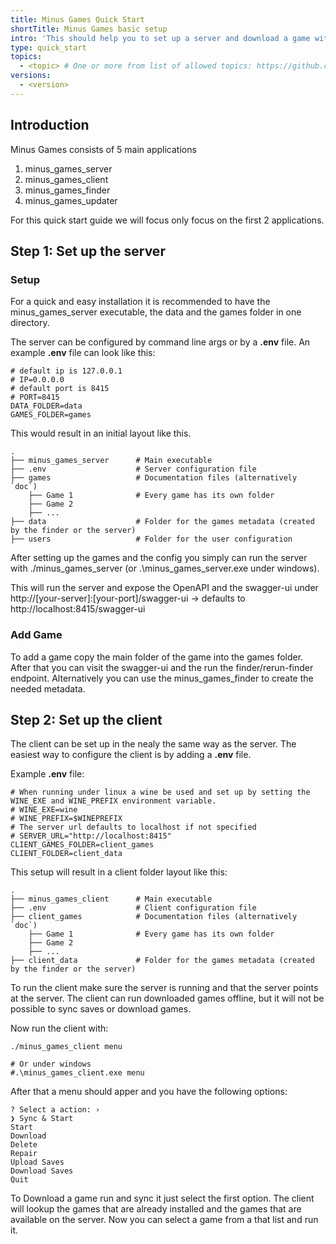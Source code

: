 ```yaml
---
title: Minus Games Quick Start
shortTitle: Minus Games basic setup
intro: 'This should help you to set up a server and download a game with the client.'
type: quick_start
topics:
  - <topic> # One or more from list of allowed topics: https://github.com/github/docs/blob/main/data/allowed-topics.js
versions:
  - <version>
---
```


## Introduction

Minus Games consists of 5 main applications
1. minus_games_server
2. minus_games_client
3. minus_games_finder
4. minus_games_updater

For this quick start guide we will focus only focus on the first 2 applications.

## Step 1: Set up the server

### Setup
For a quick and easy installation it is recommended to have the minus_games_server executable, the data and the games folder in one directory.

The server can be configured by command line args or by a **.env** file.
An example **.env** file can look like this:

```
# default ip is 127.0.0.1 
# IP=0.0.0.0 
# default port is 8415
# PORT=8415
DATA_FOLDER=data
GAMES_FOLDER=games
```

This would result in an initial layout like this.

```
.
├── minus_games_server      # Main executable
├── .env                    # Server configuration file
├── games                   # Documentation files (alternatively `doc`)
    ├── Game 1              # Every game has its own folder
    ├── Game 2              
    ├── ...               
├── data                    # Folder for the games metadata (created by the finder or the server)
├── users                   # Folder for the user configuration
```

After setting up the games and the config you simply can run the server with ./minus_games_server (or .\minus_games_server.exe under windows).

This will run the server and expose the OpenAPI and the swagger-ui under http://[your-server]:[your-port]/swagger-ui -> defaults to http://localhost:8415/swagger-ui

### Add Game
To add a game copy the main folder of the game into the games folder. After that you can visit the swagger-ui and the run the finder/rerun-finder endpoint. Alternatively you can use the minus_games_finder to create the needed metadata.

## Step 2: Set up the client

The client can be set up in the nealy the same way as the server. The easiest way to configure the client is by adding a **.env** file. 

Example **.env** file:
```
# When running under linux a wine be used and set up by setting the WINE_EXE and WINE_PREFIX environment variable.
# WINE_EXE=wine
# WINE_PREFIX=$WINEPREFIX
# The server url defaults to localhost if not specified
# SERVER_URL="http://localhost:8415"
CLIENT_GAMES_FOLDER=client_games
CLIENT_FOLDER=client_data
```

This setup will result in a client folder layout like this:

```
.
├── minus_games_client      # Main executable
├── .env                    # Client configuration file
├── client_games            # Documentation files (alternatively `doc`)
    ├── Game 1              # Every game has its own folder
    ├── Game 2              
    ├── ...               
├── client_data             # Folder for the games metadata (created by the finder or the server)
```

To run the client make sure the server is running and that the server points at the server. The client can run downloaded games offline, but it will not be possible to sync saves or download games.

Now run the client with:
```
./minus_games_client menu

# Or under windows
#.\minus_games_client.exe menu
```

After that a menu should apper and you have the following options:

```
? Select a action: ›
❯ Sync & Start
Start
Download
Delete
Repair
Upload Saves
Download Saves
Quit
```

To Download a game run and sync it just select the first option. The client will lookup the games that are already installed and the games that are available on the server. Now you can select a game from a that list and run it.
